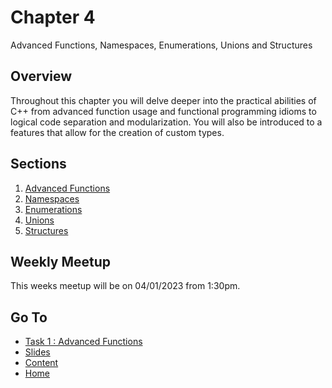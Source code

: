 # Chapter 4

Advanced Functions, Namespaces, Enumerations, Unions and Structures

## Overview

Throughout this chapter you will delve deeper into the practical abilities of C++ from advanced function usage and functional programming idioms to logical code separation and modularization. You will also be introduced to a features that allow for the creation of custom types.

## Sections

1. [Advanced Functions](/content/chapter4/tasks/advfunc.md)
2. [Namespaces](/content/chapter4/tasks/namespaces.md)
3. [Enumerations](/content/chapter4/tasks/enums.md)
4. [Unions](/content/chapter4/tasks/unions.md)
5. [Structures](/content/chapter4/tasks/structs.md)

## Weekly Meetup

This weeks meetup will be on 04/01/2023 from 1:30pm.

## Go To

- [Task 1 : Advanced Functions](/content/chapter4/tasks/advfunc.md)
- [Slides](/content/chapter4/slides/README.md)
- [Content](/content/README.md)
- [Home](/README.md)

